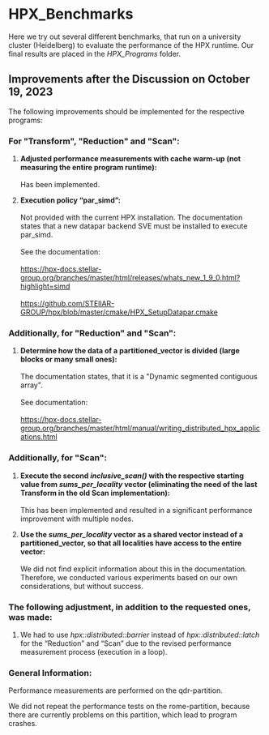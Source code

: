 # HPX_Benchmarks
Here we try out several different benchmarks, that run on a university cluster (Heidelberg) to evaluate the performance of the HPX runtime.
Our final results are placed in the *HPX_Programs* folder.

## Improvements after the Discussion on October 19, 2023

The following improvements should be implemented for the respective programs:

### For "Transform", "Reduction" and "Scan":

1. **Adjusted performance measurements with cache warm-up (not measuring the entire program runtime):**<br><br>
Has been implemented.

2. **Execution policy “par_simd”:** <br><br>
Not provided with the current HPX installation. The documentation states that a new datapar backend SVE must be installed to execute par_simd.<br><br>
See the documentation:<br><br>
https://hpx-docs.stellar-group.org/branches/master/html/releases/whats_new_1_9_0.html?highlight=simd <br><br>
https://github.com/STEllAR-GROUP/hpx/blob/master/cmake/HPX_SetupDatapar.cmake

### Additionally, for "Reduction" and "Scan":

1. **Determine how the data of a partitioned_vector is divided (large blocks or many small ones):** <br><br>
The documentation states, that it is a "Dynamic segmented contiguous array".<br><br>
See documentation:<br><br>
https://hpx-docs.stellar-group.org/branches/master/html/manual/writing_distributed_hpx_applications.html



### Additionally, for "Scan":

1. **Execute the second *inclusive_scan()* with the respective starting value from *sums_per_locality* vector (eliminating the need of the last Transform in the old Scan implementation):** <br><br>
This has been implemented and resulted in a significant performance improvement with multiple nodes.


2. **Use the *sums_per_locality* vector as a shared vector instead of a partitioned_vector, so that all localities have access to the entire vector:**<br><br>
We did not find explicit information about this in the documentation. Therefore, we conducted various experiments based on our own considerations, but without success.


### The following adjustment, in addition to the requested ones, was made: 
1. We had to use *hpx::distributed::barrier* instead of *hpx::distributed::latch* for the “Reduction” and “Scan” due to the revised performance measurement process (execution in a loop).


### General Information:
Performance measurements are performed on the qdr-partition.

We did not repeat the performance tests on the rome-partition, because there are currently problems on this partition, which lead to program crashes.




